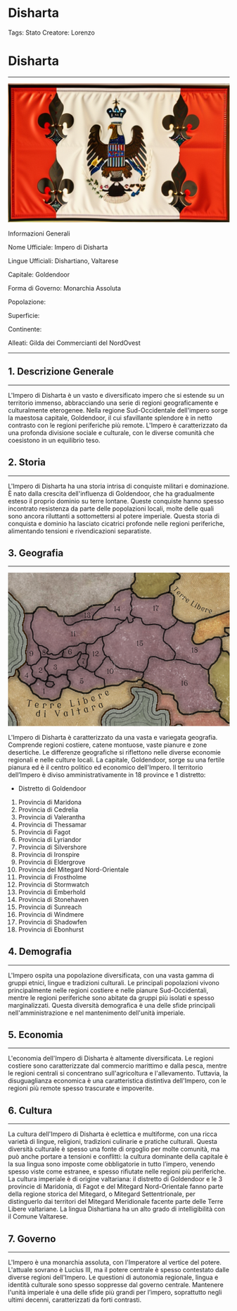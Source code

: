 # Disharta

Tags: Stato
Creatore: Lorenzo

# Disharta

---

![flag.png](Disharta%2093276c893b6d4deeae0bbd665342a335/flag.png)

Informazioni Generali

Nome Ufficiale: Impero di Disharta

Lingue Ufficiali: Dishartiano, Valtarese

Capitale: Goldendoor

Forma di Governo: Monarchia Assoluta

Popolazione: 

Superficie: 

Continente: 

Alleati: Gilda dei Commercianti del NordOvest

---

## 1. Descrizione Generale

---

L'Impero di Disharta è un vasto e diversificato impero che si estende su un territorio immenso, abbracciando una serie di regioni geograficamente e culturalmente eterogenee. Nella regione Sud-Occidentale dell'impero sorge la maestosa capitale, Goldendoor, il cui sfavillante splendore è in netto contrasto con le regioni periferiche più remote. L'Impero è caratterizzato da una profonda divisione sociale e culturale, con le diverse comunità che coesistono in un equilibrio teso.

## 2. Storia

---

L'Impero di Disharta ha una storia intrisa di conquiste militari e dominazione. È nato dalla crescita dell'influenza di Goldendoor, che ha gradualmente esteso il proprio dominio su terre lontane. Queste conquiste hanno spesso incontrato resistenza da parte delle popolazioni locali, molte delle quali sono ancora riluttanti a sottomettersi al potere imperiale. Questa storia di conquista e dominio ha lasciato cicatrici profonde nelle regioni periferiche, alimentando tensioni e rivendicazioni separatiste.

## 3. Geografia

---

![DISHARTA_PROVINCIE.png](Disharta%2093276c893b6d4deeae0bbd665342a335/DISHARTA_PROVINCIE.png)

L'Impero di Disharta è caratterizzato da una vasta e variegata geografia. Comprende regioni costiere, catene montuose, vaste pianure e zone desertiche. Le differenze geografiche si riflettono nelle diverse economie regionali e nelle culture locali. La capitale, Goldendoor, sorge su una fertile pianura ed è il centro politico ed economico dell'Impero.
Il territorio dell’Impero è diviso amministrativamente in 18 province e 1 distretto:

- Distretto di Goldendoor
1. Provincia di Maridona
2. Provincia di Cedrelia
3. Provincia di Valerantha
4. Provincia di Thessamar
5. Provincia di Fagot
6. Provincia di Lyriandor
7. Provincia di Silvershore
8. Provincia di Ironspire
9. Provincia di Eldergrove
10. Provincia del Mitegard Nord-Orientale
11. Provincia di Frostholme
12. Provincia di Stormwatch
13. Provincia di Emberhold
14. Provincia di Stonehaven
15. Provincia di Sunreach
16. Provincia di Windmere
17. Provincia di Shadowfen
18. Provincia di Ebonhurst

## 4. Demografia

---

L'Impero ospita una popolazione diversificata, con una vasta gamma di gruppi etnici, lingue e tradizioni culturali. Le principali popolazioni vivono principalmente nelle regioni costiere e nelle pianure Sud-Occidentali, mentre le regioni periferiche sono abitate da gruppi più isolati e spesso marginalizzati. Questa diversità demografica è una delle sfide principali nell'amministrazione e nel mantenimento dell'unità imperiale.

## 5. Economia

---

L'economia dell'Impero di Disharta è altamente diversificata. Le regioni costiere sono caratterizzate dal commercio marittimo e dalla pesca, mentre le regioni centrali si concentrano sull'agricoltura e l'allevamento. Tuttavia, la disuguaglianza economica è una caratteristica distintiva dell'Impero, con le regioni più remote spesso trascurate e impoverite.

## 6. Cultura

---

La cultura dell'Impero di Disharta è eclettica e multiforme, con una ricca varietà di lingue, religioni, tradizioni culinarie e pratiche culturali. Questa diversità culturale è spesso una fonte di orgoglio per molte comunità, ma può anche portare a tensioni e conflitti: la cultura dominante della capitale è la sua lingua sono imposte come obbligatorie in tutto l’impero, venendo spesso viste come estranee, e spesso rifiutate nelle regioni più periferiche. La cultura imperiale è di origine valtariana:  il distretto di Goldendoor e le 3 provincie di Maridonia, di Fagot e del Mitegard Nord-Orientale fanno parte della regione storica del Mitegard, o Mitegard Settentrionale, per distinguerlo dai territori del Mitegard Meridionale facente parte delle Terre Libere valtariane. La lingua Dishartiana ha un alto grado di intelligibilità con il Comune Valtarese.

## 7. Governo

---

L'Impero è una monarchia assoluta, con l'Imperatore al vertice del potere. L'attuale sovrano è Lucius III, ma il potere centrale è spesso contestato dalle diverse regioni dell'Impero. Le questioni di autonomia regionale, lingua e identità culturale sono spesso soppresse dal governo centrale. Mantenere l'unità imperiale è una delle sfide più grandi per l’impero, soprattutto negli ultimi decenni, caratterizzati da forti contrasti.